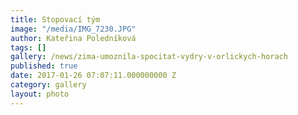 ```yaml
---
title: Stopovací tým
image: "/media/IMG_7230.JPG"
author: Kateřina Poledníková
tags: []
gallery: /news/zima-umoznila-spocitat-vydry-v-orlickych-horach
published: true
date: 2017-01-26 07:07:11.000000000 Z
category: gallery
layout: photo
---
```

